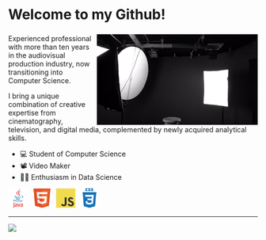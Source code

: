 
  
# Welcome to my Github!       

 
### <img src = "portfolioimage.gif" width = "325px"   align = "right" > 

### 
<div>
  
Experienced professional with more than ten years in the audiovisual production industry, now transitioning into Computer Science. 

</div>

<div>
I bring a unique combination of creative expertise from cinematography, television, and digital media, complemented by newly acquired analytical skills.
  
</div>

- 💻 Student of Computer Science
- 📽️ Video Maker
- 👩‍💻 Enthusiasm in Data Science




<div>
  <img src="https://github.com/devicons/devicon/blob/master/icons/java/java-original-wordmark.svg" title="Java" alt="Java" width="40" height="40"/>&nbsp;
  <img src="https://github.com/devicons/devicon/blob/master/icons/html5/html5-original.svg" title="HTML5" alt="HTML" width="40" height="40"/>&nbsp;
  <img src="https://github.com/devicons/devicon/blob/master/icons/javascript/javascript-original.svg" title="JavaScript" alt="JavaScript" width="40" height="40"/>&nbsp;
  <img src="https://github.com/devicons/devicon/blob/master/icons/css3/css3-plain-wordmark.svg" title="CSS3" alt="CSS" width="40" height="40"/>&nbsp;
  
</div>

---


<div align = "left">
<img height = "200em" src="https://github-readme-stats.vercel.app/api/top-langs/?username=brunoklq&show_icons=true&theme=bear&count_private=true"/>

</div>
